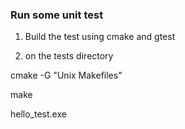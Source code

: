 ### Run some unit test

1. Build the test using cmake and gtest

2. on the tests directory

cmake -G "Unix Makefiles"

make

hello_test.exe